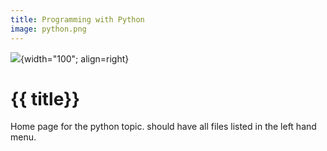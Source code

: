 ```yaml
---
title: Programming with Python
image: python.png
---
```


![](../../assets/images/topics/{{image}}){width="100"; align=right}

# {{ title}}

Home page for the python topic.  should have all files listed in the left hand menu.

